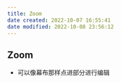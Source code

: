 ```yaml
---
title: Zoom
date created: 2022-10-07 16:55:41
date modified: 2022-10-08 23:56:12
---
```

## Zoom

- 可以像幕布那样点进部分进行编辑
